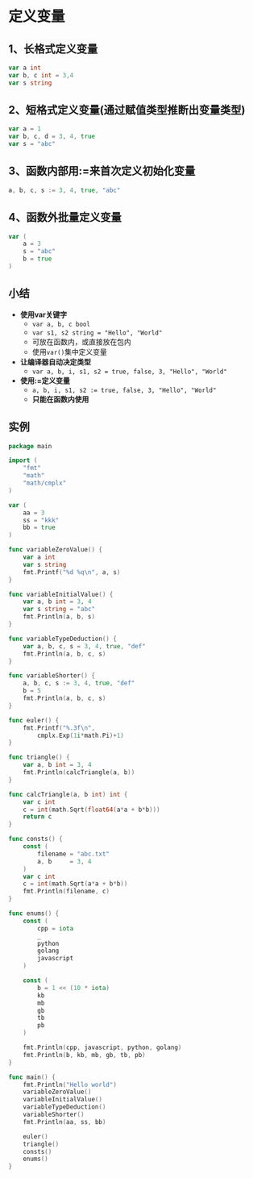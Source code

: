 # 定义变量

## 1、长格式定义变量
```go
var a int
var b, c int = 3,4
var s string
```

## 2、短格式定义变量(通过赋值类型推断出变量类型)
```go
var a = 1
var b, c, d = 3, 4, true 
var s = "abc"
```

## 3、函数内部用:=来首次定义初始化变量

```go
a, b, c, s := 3, 4, true, "abc"
```


## 4、函数外批量定义变量
```go
var (
    a = 3
    s = "abc"
    b = true
)
```


## 小结
- **使用var关键字**
  - `var a, b, c bool`
  - `var s1, s2 string = "Hello", "World"`
  - 可放在函数内，或直接放在包内
  - 使用`var()`集中定义变量
- **让编译器自动决定类型**
  - `var a, b, i, s1, s2 = true, false, 3, "Hello", "World"`
- **使用:=定义变量**
  - `a, b, i, s1, s2 := true, false, 3, "Hello", "World"`
  - **只能在函数内使用**




## 实例    
```go
package main

import (
	"fmt"
	"math"
	"math/cmplx"
)

var (
	aa = 3
	ss = "kkk"
	bb = true
)

func variableZeroValue() {
	var a int
	var s string
	fmt.Printf("%d %q\n", a, s)
}

func variableInitialValue() {
	var a, b int = 3, 4
	var s string = "abc"
	fmt.Println(a, b, s)
}

func variableTypeDeduction() {
	var a, b, c, s = 3, 4, true, "def"
	fmt.Println(a, b, c, s)
}

func variableShorter() {
	a, b, c, s := 3, 4, true, "def"
	b = 5
	fmt.Println(a, b, c, s)
}

func euler() {
	fmt.Printf("%.3f\n",
		cmplx.Exp(1i*math.Pi)+1)
}

func triangle() {
	var a, b int = 3, 4
	fmt.Println(calcTriangle(a, b))
}

func calcTriangle(a, b int) int {
	var c int
	c = int(math.Sqrt(float64(a*a + b*b)))
	return c
}

func consts() {
	const (
		filename = "abc.txt"
		a, b     = 3, 4
	)
	var c int
	c = int(math.Sqrt(a*a + b*b))
	fmt.Println(filename, c)
}

func enums() {
	const (
		cpp = iota
		_
		python
		golang
		javascript
	)

	const (
		b = 1 << (10 * iota)
		kb
		mb
		gb
		tb
		pb
	)

	fmt.Println(cpp, javascript, python, golang)
	fmt.Println(b, kb, mb, gb, tb, pb)
}

func main() {
	fmt.Println("Hello world")
	variableZeroValue()
	variableInitialValue()
	variableTypeDeduction()
	variableShorter()
	fmt.Println(aa, ss, bb)

	euler()
	triangle()
	consts()
	enums()
}

```